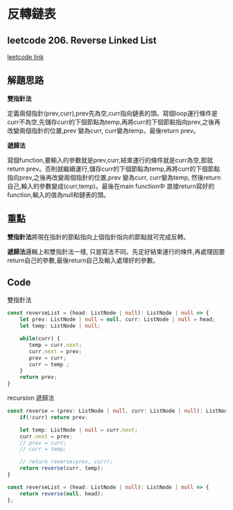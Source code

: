 # 反轉鏈表

## leetcode 206. Reverse Linked List

[leetcode link](https://leetcode.com/problems/reverse-linked-list/)

## 解題思路

**雙指針法**

定義兩個指針(prev,curr),prev先為空,curr指向鏈表的頭。寫個loop運行條件是curr不為空,先儲存curr的下個節點為temp,再將curr的下個節點指向prev,之後再改變兩個指針的位置,prev 變為curr, curr變為temp。最後return prev。

**遞歸法**

寫個function,要輸入的參數就是prev,curr,結束運行的條件就是curr為空,那就return prev。否則就繼續運行,儲存curr的下個節點為temp,再將curr的下個節點指向prev,之後再改變兩個指針的位置,prev 變為curr, curr變為temp, 然後return自己,輸入的參數變成(curr,temp)。最後在main function中 直接return寫好的function,輸入的值為null和鏈表的頭。

## 重點

**雙指針法**將現在指針的節點指向上個指針指向的節點就可完成反轉。

**遞歸法**邏輯上和雙指針法一樣, 只是寫法不同。先定好結束運行的條件,再處理因要return自己的參數,最後return自己及輸入處理好的參數。

## Code

雙指針法
```typescript
const reverseList = (head: ListNode | null): ListNode | null => {
    let prev: ListNode | null = null, curr: ListNode | null = head;
    let temp: ListNode | null;

    while(curr) {
       temp = curr.next;
       curr.next = prev;
       prev = curr;
       curr = temp ;
    }
    return prev;
}
```
recursion 遞歸法
```typescript
const reverse = (prev: ListNode | null, curr: ListNode | null): ListNode | null =>{
    if(!curr) return prev;

    let temp: ListNode | null = curr.next;
    curr.next = prev;
    // prev = curr;
    // curr = temp;

    // return reverse(prev, curr);
    return reverse(curr, temp);
}

const reverseList = (head: ListNode | null): ListNode | null => {
    return reverse(null, head);
};
```

